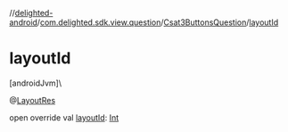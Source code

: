 //[delighted-android](../../../index.md)/[com.delighted.sdk.view.question](../index.md)/[Csat3ButtonsQuestion](index.md)/[layoutId](layout-id.md)

# layoutId

[androidJvm]\

@[LayoutRes](https://developer.android.com/reference/kotlin/androidx/annotation/LayoutRes.html)

open override val [layoutId](layout-id.md): [Int](https://kotlinlang.org/api/latest/jvm/stdlib/kotlin/-int/index.html)
